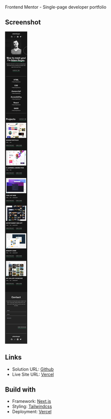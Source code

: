 Frontend Mentor - Single-page developer portfolio

## Screenshot

![](./screenshot.jpg)

## Links

- Solution URL: [Github](https://github.com/manuelbenites/portfolio-next)
- Live Site URL: [Vercel](https://portfolio-next-gamma.vercel.app/)

## Build with

- Framework: [Next.js](https://nextjs.org/)
- Styling: [Tailwindcss](https://tailwindcss.com/)
- Deployment: [Vercel](https://vercel.com/)
